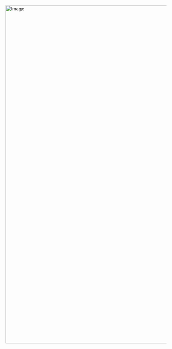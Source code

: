 <img width="1000" height="1056" alt="Image" src="https://github.com/user-attachments/assets/c74eec1f-39eb-49c7-a197-133863eee5fe" />